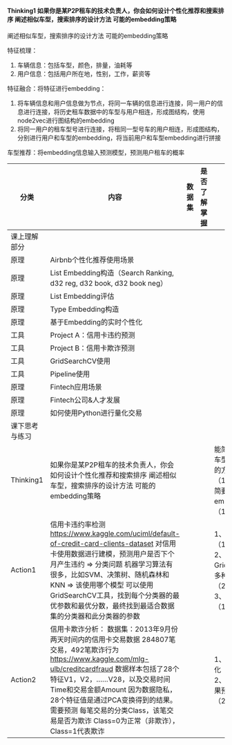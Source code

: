 #### Thinking1  如果你是某P2P租车的技术负责人，你会如何设计个性化推荐和搜索排序     阐述相似车型，搜索排序的设计方法     可能的embedding策略

阐述相似车型，搜索排序的设计方法
可能的embedding策略

特征梳理：

1. 车辆信息：包括车型，颜色，排量，油耗等
2. 用户信息：包括用户所在地，性别，工作，薪资等

特征融合：将特征进行embedding：

1. 将车辆信息和用户信息做为节点，将同一车辆的信息进行连接，同一用户的信息进行连接，将历史租车数据中的车型与用户相连，形成图结构，使用node2vec进行图结构的embedding
2. 将同一用户的租车型号进行连接，将租同一型号车的用户相连，形成图结构，分别进行用户和车型的embedding，将当前用户和车型embedding进行拼接

车型推荐：将embedding信息输入预测模型，预测用户租车的概率




| 分类           | 内容                                                         | 数据集 | 是否了解掌握 | 评阅点                                                       | GitHub代码 |
| -------------- | ------------------------------------------------------------ | ------ | ------------ | ------------------------------------------------------------ | ---------- |
| 课上理解部分   |                                                              |        |              |                                                              |            |
| 原理           | Airbnb个性化推荐使用场景                                     |        |              |                                                              |            |
| 原理           | List Embedding构造（Search  Ranking, d32 reg, d32 book, d32 book neg） |        |              |                                                              |            |
| 原理           | List Embedding评估                                           |        |              |                                                              |            |
| 原理           | Type Embedding构造                                           |        |              |                                                              |            |
| 原理           | 基于Embedding的实时个性化                                    |        |              |                                                              |            |
| 工具           | Project A：信用卡违约预测                                    |        |              |                                                              |            |
| 工具           | Project B：信用卡欺诈预测                                    |        |              |                                                              |            |
| 工具           | GridSearchCV使用                                             |        |              |                                                              |            |
| 工具           | Pipeline使用                                                 |        |              |                                                              |            |
| 原理           | Fintech应用场景                                              |        |              |                                                              |            |
| 原理           | Fintech公司&人才发展                                         |        |              |                                                              |            |
| 原理           | 如何使用Python进行量化交易                                   |        |              |                                                              |            |
| 课下思考与练习 |                                                              |        |              |                                                              |            |
| Thinking1      | 如果你是某P2P租车的技术负责人，你会如何设计个性化推荐和搜索排序     阐述相似车型，搜索排序的设计方法     可能的embedding策略 |        |              | 能简要阐述相似车型，搜索排序的方法（10points）     能简要阐述可能的embedding策略（10points） |            |
| Action1        | 信用卡违约率检测     https://www.kaggle.com/uciml/default-of-credit-card-clients-dataset     对信用卡使用数据进行建模，预测用户是否下个月产生违约 => 分类问题     机器学习算法有很多，比如SVM、决策树、随机森林和KNN => 该使用哪个模型     可以使用GridSearchCV工具，找到每个分类器的最优参数和最优分数，最终找到最适合数据集的分类器和此分类器的参数 |        |              | 1、完成代码（10points）     2、使用GridSearchCV，多种分类器（20points）     3、使用Pipeline（10points） |            |
| Action2        | 信用卡欺诈分析：     数据集：2013年9月份两天时间内的信用卡交易数据     284807笔交易，492笔欺诈行为     https://www.kaggle.com/mlg-ulb/creditcardfraud     数据样本包括了28个特征V1，V2，……V28，以及交易时间Time和交易金额Amount     因为数据隐私，28个特征值是通过PCA变换得到的结果。     需要预测 每笔交易的分类Class，该笔交易是否为欺诈     Class=0为正常（非欺诈），Class=1代表欺诈 |        |              | 1、数据探索可视化（20points）     2、模型训练及结果预测（20points） |            |